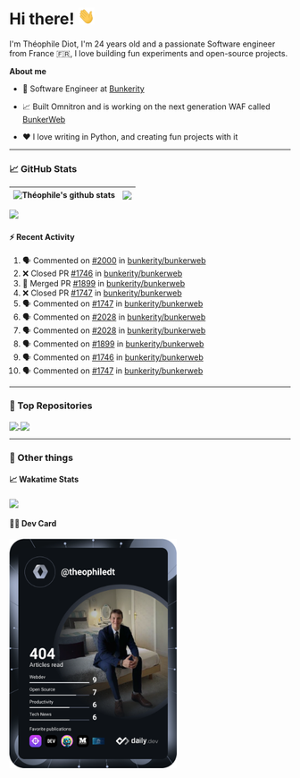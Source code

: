 # Hi there! <img src="./wave.gif" width="30px" height="30px" />

I'm Théophile Diot, I'm 24 years old and a passionate Software engineer from France 🇫🇷, I love building fun experiments and open-source projects.

**About me**

- 💼 Software Engineer at [Bunkerity](https://www.bunkerity.com/)

- 📈 Built Omnitron and is working on the next generation WAF called [BunkerWeb](https://www.bunkerweb.io)

- ❤️ I love writing in Python, and creating fun projects with it

---

### 📈 GitHub Stats

| <img align="center" src="https://github-readme-stats.vercel.app/api?username=TheophileDiot&show_icons=true&include_all_commits=true&theme=algolia&hide_border=true&rank_icon=github" alt="Théophile's github stats" /> | <img align="center" src="https://github-readme-stats.vercel.app/api/top-langs/?username=TheophileDiot&layout=compact&theme=algolia&hide_border=true" /> |
| ---------------------------------------------------------------------------------------------------------------------------------------------------------------------------------------------------------------------- | ------------------------------------------------------------------------------------------------------------------------------------------------------- |

![](https://github-readme-activity-graph.vercel.app/graph?username=TheophileDiot&theme=tokyo-night)

#### :zap: Recent Activity

<!--START_SECTION:activity-->
1. 🗣 Commented on [#2000](https://github.com/bunkerity/bunkerweb/issues/2000#issuecomment-2694546990) in [bunkerity/bunkerweb](https://github.com/bunkerity/bunkerweb)
2. ❌ Closed PR [#1746](https://github.com/bunkerity/bunkerweb/pull/1746) in [bunkerity/bunkerweb](https://github.com/bunkerity/bunkerweb)
3. 🎉 Merged PR [#1899](https://github.com/bunkerity/bunkerweb/pull/1899) in [bunkerity/bunkerweb](https://github.com/bunkerity/bunkerweb)
4. ❌ Closed PR [#1747](https://github.com/bunkerity/bunkerweb/pull/1747) in [bunkerity/bunkerweb](https://github.com/bunkerity/bunkerweb)
5. 🗣 Commented on [#1747](https://github.com/bunkerity/bunkerweb/pull/1747#issuecomment-2693967317) in [bunkerity/bunkerweb](https://github.com/bunkerity/bunkerweb)
6. 🗣 Commented on [#2028](https://github.com/bunkerity/bunkerweb/pull/2028#issuecomment-2693966624) in [bunkerity/bunkerweb](https://github.com/bunkerity/bunkerweb)
7. 🗣 Commented on [#2028](https://github.com/bunkerity/bunkerweb/pull/2028#issuecomment-2693966119) in [bunkerity/bunkerweb](https://github.com/bunkerity/bunkerweb)
8. 🗣 Commented on [#1899](https://github.com/bunkerity/bunkerweb/pull/1899#issuecomment-2693965770) in [bunkerity/bunkerweb](https://github.com/bunkerity/bunkerweb)
9. 🗣 Commented on [#1746](https://github.com/bunkerity/bunkerweb/pull/1746#issuecomment-2693965439) in [bunkerity/bunkerweb](https://github.com/bunkerity/bunkerweb)
10. 🗣 Commented on [#1747](https://github.com/bunkerity/bunkerweb/pull/1747#issuecomment-2693965135) in [bunkerity/bunkerweb](https://github.com/bunkerity/bunkerweb)
<!--END_SECTION:activity-->

---

### 🔧 Top Repositories

<a href="https://github.com/bunkerity/bunkerweb">
  <img align="center" src="https://github-readme-stats.vercel.app/api/pin/?username=Bunkerity&repo=bunkerweb&theme=algolia" />
</a>
<a href="https://github.com/TheophileDiot/Omnitron">
  <img align="center" src="https://github-readme-stats.vercel.app/api/pin/?username=TheophileDiot&repo=Omnitron&theme=algolia" />
</a>

---

### 🎉 Other things

#### 📈 Wakatime Stats

<a href="https://wakatime.com/@theophile_bunkerity">
  <img align="center" src="https://github-readme-stats.vercel.app/api/wakatime?username=3aa5ce41-c253-43d9-8441-a721e446a45f&layout=compact&theme=algolia" />
</a>

#### 👨‍💻 Dev Card

<a href="https://app.daily.dev/TheophileDt">
  <img src="./devcard.svg" width="300" alt="Théophile Diot's Dev Card"/>
</a>

